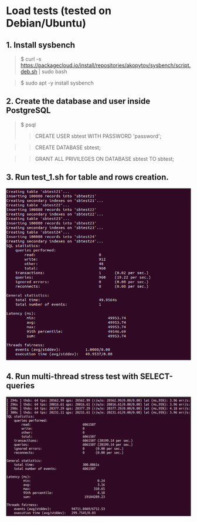 # Load tests (tested on Debian/Ubuntu)


## 1. Install sysbench
> $ curl -s https://packagecloud.io/install/repositories/akopytov/sysbench/script.deb.sh | sudo bash

> $ sudo apt -y install sysbench

## 2. Create the database and user inside PostgreSQL
>$ psql
>> CREATE USER sbtest WITH PASSWORD 'password';

>> CREATE DATABASE sbtest;

>> GRANT ALL PRIVILEGES ON DATABASE sbtest TO sbtest;

## 3. Run test_1.sh for table and rows creation.

![alt text](https://raw.githubusercontent.com/AiratZa/Proxy_SQL_Logger/master/load_tests/test_1_results.png)

## 4. Run multi-thread stress test with SELECT-queries

![alt text](https://raw.githubusercontent.com/AiratZa/Proxy_SQL_Logger/master/load_tests/test_2_results.png)


